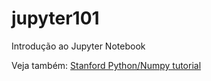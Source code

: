 # jupyter101
Introdução ao Jupyter Notebook

Veja também: [Stanford Python/Numpy tutorial](https://github.com/kuleshov/cs228-material/blob/master/tutorials/python/cs228-python-tutorial.ipynb)

